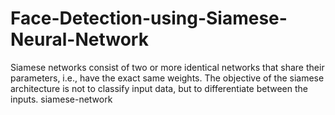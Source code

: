 # Face-Detection-using-Siamese-Neural-Network

Siamese networks consist of two or more identical networks that share their parameters, i.e., have the exact same weights. The objective of the siamese architecture is not to classify input data, but to differentiate between the inputs.
siamese-network
